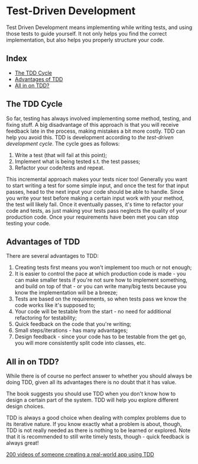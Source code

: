 # Test-Driven Development
Test Driven Development means implementing while writing tests, and using those tests to guide yourself. It not only
helps you find the correct implementation, but also helps you properly structure your code.

## Index
- [The TDD Cycle](#the-tdd-cycle)
- [Advantages of TDD](#advantages-of-tdd)
- [All in on TDD?](#all-in-on-tdd)

## The TDD Cycle
So far, testing has always involved implementing some method, testing, and fixing stuff. A big disadvantage of this
approach is that you will receive feedback late in the process, making mistakes a bit more costly. TDD can help you
avoid this. TDD is development according to *the test-driven development cycle*. The cycle goes as follows:
1. Write a test (that will fail at this point);
2. Implement what is being tested s.t. the test passes;
3. Refactor your code/tests and repeat.

This incremental approach makes your tests nicer too! Generally you want to start writing a test for some simple input,
and once the test for that input passes, head to the next input your code should be able to handle. Since you write your
test before making a certain input work with your method, the test will likely fail. Once it eventually passes, it's
time to refactor your code and tests, as just making your tests pass neglects the quality of your production code. Once
your requirements have been met you can stop testing your code.

## Advantages of TDD
There are several advantages to TDD:
1. Creating tests first means you won't implement too much or not enough;
2. It is easier to control the pace at which production code is made - you can make smaller tests if you're not sure how
to implement something, and build on top of that - or you can write many/big tests because you know the implementation
will be a breeze;
3. Tests are based on the requirements, so when tests pass we know the code works like it's supposed to;
4. Your code will be testable from the start - no need for additional refactoring for testability;
5. Quick feedback on the code that you're writing;
6. Small steps/iterations - has many advantages;
7. Design feedback - since your code has to be testable from the get go, you will more consistently split code into
classes, etc.

## All in on TDD?
While there is of course no perfect answer to whether you should always be doing TDD, given all its
advantages there is no doubt that it has value.

The book suggests you should use TDD when you don't know how to design a certain part of the system. TDD will help you
explore different design choices.

TDD is always a good choice when dealing with complex problems due to its iterative nature. If you know exactly what a
problem is about, though, TDD is not really needed as there is nothing to be learned or explored. Note that it is
recommended to still write timely tests, though - quick feedback is always great!

[200 videos of someone creating a real-world app using TDD](https://www.youtube.com/playlist?list=PL0CCC6BD6AFF097B1)
